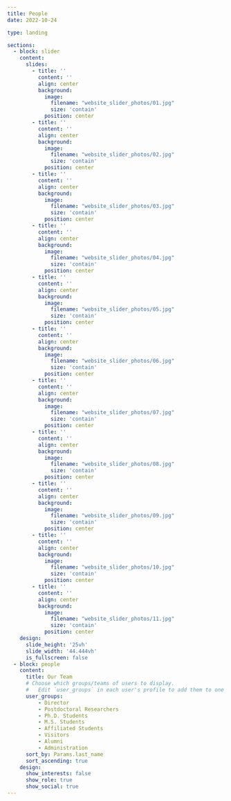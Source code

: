 ```yaml
---
title: People
date: 2022-10-24

type: landing

sections:
  - block: slider
    content:
      slides:
        - title: ''
          content: ''
          align: center
          background:
            image:
              filename: "website_slider_photos/01.jpg"
              size: 'contain'
            position: center
        - title: ''
          content: ''
          align: center
          background:
            image:
              filename: "website_slider_photos/02.jpg"
              size: 'contain'
            position: center
        - title: ''
          content: ''
          align: center
          background:
            image:
              filename: "website_slider_photos/03.jpg"
              size: 'contain'
            position: center
        - title: ''
          content: ''
          align: center
          background:
            image:
              filename: "website_slider_photos/04.jpg"
              size: 'contain'
            position: center
        - title: ''
          content: ''
          align: center
          background:
            image:
              filename: "website_slider_photos/05.jpg"
              size: 'contain'
            position: center
        - title: ''
          content: ''
          align: center
          background:
            image:
              filename: "website_slider_photos/06.jpg"
              size: 'contain'
            position: center
        - title: ''
          content: ''
          align: center
          background:
            image:
              filename: "website_slider_photos/07.jpg"
              size: 'contain'
            position: center
        - title: ''
          content: ''
          align: center
          background:
            image:
              filename: "website_slider_photos/08.jpg"
              size: 'contain'
            position: center
        - title: ''
          content: ''
          align: center
          background:
            image:
              filename: "website_slider_photos/09.jpg"
              size: 'contain'
            position: center
        - title: ''
          content: ''
          align: center
          background:
            image:
              filename: "website_slider_photos/10.jpg"
              size: 'contain'
            position: center
        - title: ''
          content: ''
          align: center
          background:
            image:
              filename: "website_slider_photos/11.jpg"
              size: 'contain'
            position: center
    design:
      slide_height: '25vh'
      slide_width: '44.444vh'
      is_fullscreen: false
  - block: people
    content:
      title: Our Team
      # Choose which groups/teams of users to display.
      #   Edit `user_groups` in each user's profile to add them to one or more of these groups.
      user_groups:
          - Director
          - Postdoctoral Researchers
          - Ph.D. Students
          - M.S. Students
          - Affiliated Students
          - Visitors
          - Alumni
          - Administration
      sort_by: Params.last_name
      sort_ascending: true
    design:
      show_interests: false
      show_role: true
      show_social: true
---
```

